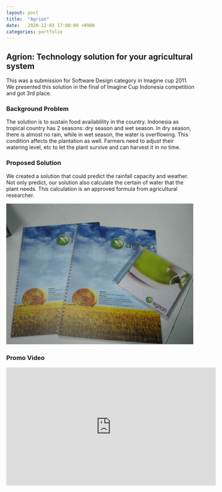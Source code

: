 ```yaml
---
layout: post
title:  "Agrion"
date:   2020-12-03 17:08:00 +0900
categories: portfolio
---
```

## Agrion: Technology solution for your agricultural system
This was a submission for Software Design category in Imagine cup 2011. We presented this solution in the final of Imagine Cup Indonesia competition and got 3rd place. 

### Background Problem
The solution is to sustain food availablility in the country. Indonesia as tropical country has 2 seasons: dry season and wet season. In dry season, there is almost no rain, while in wet season, the water is overflowing. This condition affects the plantation as well. 
Farmers need to adjust their watering level, etc to let the plant survive and can harvest it in no time. 

### Proposed Solution
We created a solution that could predict the rainfall capacity and weather. Not only predict, our solution also calculate the certain of water that the plant needs. This calculation is an approved formula from agricultural researcher. 

<img src="/assets/portfolio/agrionproposal.jpg" width="500" alt="Agrion Proposal">


### Promo Video
<iframe width="560" height="315" src="https://www.youtube.com/embed/yo6UGWIot5A" frameborder="0" allow="accelerometer; autoplay; clipboard-write; encrypted-media; gyroscope; picture-in-picture" allowfullscreen></iframe>
